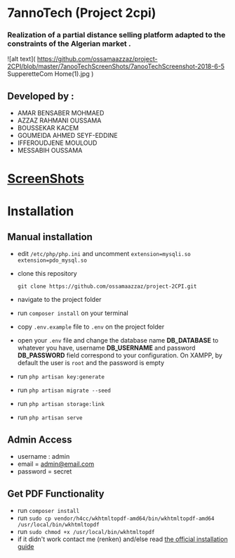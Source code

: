 # 7annoTech (Project 2cpi)
### Realization of a partial distance selling platform adapted to the constraints of the Algerian market .

![alt text]( https://github.com/ossamaazzaz/project-2CPI/blob/master/7anooTechScreenShots/7anooTechScreenshot-2018-6-5 SupperetteCom Home(1).jpg )

## Developed by :
- AMAR BENSABER MOHMAED
- AZZAZ RAHMANI OUSSAMA
- BOUSSEKAR KACEM
- GOUMEIDA AHMED SEYF-EDDINE 
- IFFEROUDJENE MOULOUD
- MESSABIH OUSSAMA

# [ ScreenShots ]( https://github.com/ossamaazzaz/project-2CPI/blob/master/7anooTechScreenShots/README.md )
 
# Installation

## Manual installation


- edit `/etc/php/php.ini` and uncomment 
	`extension=mysqli.so
	extension=pdo_mysql.so`
- clone this repository

	`git clone https://github.com/ossamaazzaz/project-2CPI.git`

- navigate to the project folder
- run `composer install` on your terminal
- copy `.env.example` file to `.env` on the project folder
- open your `.env` file and change the database name **DB_DATABASE** to whatever you have, username **DB_USERNAME** and password **DB_PASSWORD** field correspond to your configuration. On XAMPP, by default the user is `root` and the password is empty
- run `php artisan key:generate`
- run `php artisan migrate --seed`
- run `php artisan storage:link`
- run `php artisan serve`

## Admin Access
- username : admin
- email = admin@email.com
- password = secret

## Get PDF Functionality
- run `composer install`
- run `sudo cp vendor/h4cc/wkhtmltopdf-amd64/bin/wkhtmltopdf-amd64 /usr/local/bin/wkhtmltopdf`
- run `sudo chmod +x /usr/local/bin/wkhtmltopdf`
- if it didn't work contact me (renken) and/else read [the official installation guide](https://github.com/barryvdh/laravel-snappy)

